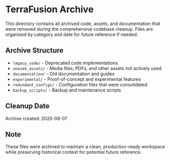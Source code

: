 # TerraFusion Archive

This directory contains all archived code, assets, and documentation that were removed during the comprehensive codebase cleanup. Files are organized by category and date for future reference if needed.

## Archive Structure

- `legacy_code/` - Deprecated code implementations
- `unused_assets/` - Media files, PDFs, and other assets not actively used
- `documentation/` - Old documentation and guides
- `experimental/` - Proof-of-concept and experimental features
- `redundant_configs/` - Configuration files that were consolidated
- `backup_scripts/` - Backup and maintenance scripts

## Cleanup Date
Archive created: 2025-06-07

## Note
These files were archived to maintain a clean, production-ready workspace while preserving historical context for potential future reference.
